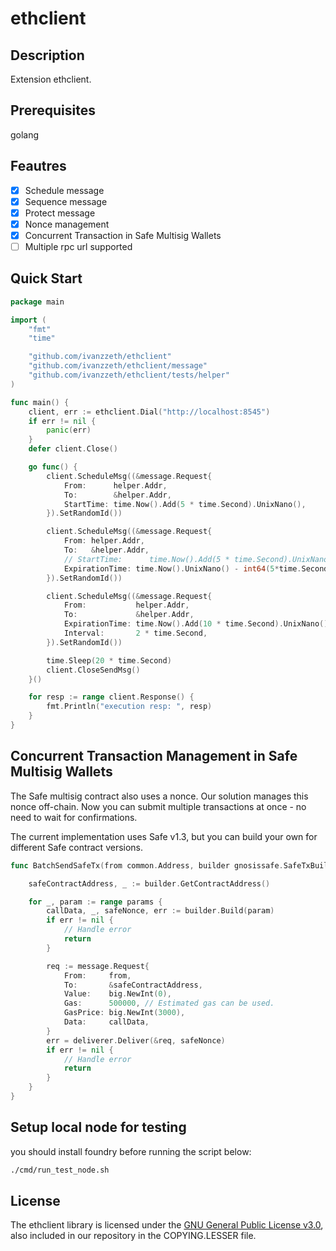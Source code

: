 # ethclient

## Description
Extension ethclient.

## Prerequisites
golang

## Feautres
- [x] Schedule message
- [x] Sequence message
- [x] Protect message
- [x] Nonce management
- [x] Concurrent Transaction in Safe Multisig Wallets
- [ ] Multiple rpc url supported

## Quick Start
```go
package main

import (
	"fmt"
	"time"

	"github.com/ivanzzeth/ethclient"
	"github.com/ivanzzeth/ethclient/message"
	"github.com/ivanzzeth/ethclient/tests/helper"
)

func main() {
	client, err := ethclient.Dial("http://localhost:8545")
	if err != nil {
		panic(err)
	}
	defer client.Close()

	go func() {
		client.ScheduleMsg((&message.Request{
			From:      helper.Addr,
			To:        &helper.Addr,
			StartTime: time.Now().Add(5 * time.Second).UnixNano(),
		}).SetRandomId())

		client.ScheduleMsg((&message.Request{
			From: helper.Addr,
			To:   &helper.Addr,
			// StartTime:      time.Now().Add(5 * time.Second).UnixNano(),
			ExpirationTime: time.Now().UnixNano() - int64(5*time.Second),
		}).SetRandomId())

		client.ScheduleMsg((&message.Request{
			From:           helper.Addr,
			To:             &helper.Addr,
			ExpirationTime: time.Now().Add(10 * time.Second).UnixNano(),
			Interval:       2 * time.Second,
		}).SetRandomId())

		time.Sleep(20 * time.Second)
		client.CloseSendMsg()
	}()

	for resp := range client.Response() {
		fmt.Println("execution resp: ", resp)
	}
}

```

## Concurrent Transaction Management in Safe Multisig Wallets 
The Safe multisig contract also uses a nonce.
Our solution manages this nonce off-chain.
Now you can submit multiple transactions at once - no need to wait for confirmations.

The current implementation uses Safe v1.3, but you can build your own for different Safe contract versions.
```go
func BatchSendSafeTx(from common.Address, builder gnosissafe.SafeTxBuilder, deliverer gnosissafe.SafeTxDeliverer, params []gnosissafe.SafeTxParam) {

	safeContractAddress, _ := builder.GetContractAddress()

	for _, param := range params {
		callData, _, safeNonce, err := builder.Build(param)
		if err != nil {
			// Handle error
			return
		}

		req := message.Request{
			From:     from,
			To:       &safeContractAddress,
			Value:    big.NewInt(0),
			Gas:      500000, // Estimated gas can be used.
			GasPrice: big.NewInt(3000),
			Data:     callData,
		}
		err = deliverer.Deliver(&req, safeNonce)
		if err != nil {
			// Handle error
			return
		}
	}
}

```

## Setup local node for testing

you should install foundry before running the script below:

```bash
./cmd/run_test_node.sh
```

## License
The ethclient library is licensed under the [GNU General Public License v3.0](https://www.gnu.org/licenses/gpl-3.0.en.html), also included in our repository in the COPYING.LESSER file.